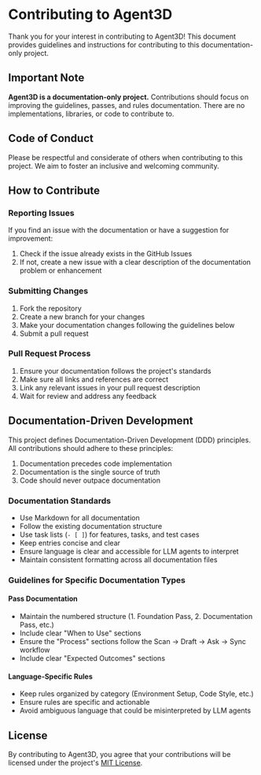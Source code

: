 # Contributing to Agent3D

Thank you for your interest in contributing to Agent3D! This document provides guidelines and instructions for contributing to this documentation-only project.

## Important Note

**Agent3D is a documentation-only project.** Contributions should focus on improving the guidelines, passes, and rules documentation. There are no implementations, libraries, or code to contribute to.

## Code of Conduct

Please be respectful and considerate of others when contributing to this project. We aim to foster an inclusive and welcoming community.

## How to Contribute

### Reporting Issues

If you find an issue with the documentation or have a suggestion for improvement:

1. Check if the issue already exists in the GitHub Issues
2. If not, create a new issue with a clear description of the documentation problem or enhancement

### Submitting Changes

1. Fork the repository
2. Create a new branch for your changes
3. Make your documentation changes following the guidelines below
4. Submit a pull request

### Pull Request Process

1. Ensure your documentation follows the project's standards
2. Make sure all links and references are correct
3. Link any relevant issues in your pull request description
4. Wait for review and address any feedback

## Documentation-Driven Development

This project defines Documentation-Driven Development (DDD) principles. All contributions should adhere to these principles:

1. Documentation precedes code implementation
2. Documentation is the single source of truth
3. Code should never outpace documentation

### Documentation Standards

- Use Markdown for all documentation
- Follow the existing documentation structure
- Use task lists (`- [ ]`) for features, tasks, and test cases
- Keep entries concise and clear
- Ensure language is clear and accessible for LLM agents to interpret
- Maintain consistent formatting across all documentation files

### Guidelines for Specific Documentation Types

#### Pass Documentation
- Maintain the numbered structure (1. Foundation Pass, 2. Documentation Pass, etc.)
- Include clear "When to Use" sections
- Ensure the "Process" sections follow the Scan → Draft → Ask → Sync workflow
- Include clear "Expected Outcomes" sections

#### Language-Specific Rules
- Keep rules organized by category (Environment Setup, Code Style, etc.)
- Ensure rules are specific and actionable
- Avoid ambiguous language that could be misinterpreted by LLM agents

## License

By contributing to Agent3D, you agree that your contributions will be licensed under the project's [MIT License](LICENSE).
